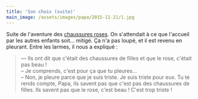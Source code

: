 ```yaml
---
title: 'Son choix (suite)'
main_image: /assets/images/papa/2015-11-21/1.jpg
---
```


Suite de l'aventure des [chaussures roses](/2015/11/son-choix/). On s'attendait
à ce que l'accueil par les autres enfants soit… mitigé. Ça n'a pas loupé, et il
est revenu en pleurant. Entre les larmes, il nous a expliqué :

> — Ils ont dit que c'était des chaussures de filles et que le rose, c'était pas
> beau !  
> – Je comprends, c'est pour ça que tu pleures…  
> – Non, je pleure parce que je suis triste. Je suis triste pour eux. Tu te
> rends compte, Papa, ils savent pas que c'est pas des chaussures de filles. Ils
> savent pas que le rose, c'est beau ! C'est trop triste !
